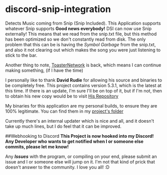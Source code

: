 # discord-snip-integration
Detects Music coming from Snip (Snip Included). This Application supports whatever Snip supports
**Good news everybody!** DSI can now use Snip externally! This means that we read from the snip.txt file, but this method has been optimized so we don't constantly read from disk. The only problem that this can be is having the *Symbol Garbage* from the snip.txt, and also it not clearing out which makes the song you were just listening to stick to the bar.

Another thing to note, [ToasterNetwork](https://toasternetwork.com) is back, which means I can continue making something, (if I have the time)

I personally like to thank **David Rudie** for allowing his source and binaries to be completely free.
This project contains version 5.3.1, which is the latest at this time. If there is an update, I'm sure I'll be on top of it, but if I'm not, then to obtain his new copy would be to visit [His Repository](https://github.com/dlrudie/Snip/)

My binaries for this application are my personal builds, to ensure they are 100% legitimate. You can find them in my [project's folder](http://downloads.toasternetwork.com/DiscordProjects)

Currently there's an internal updater which is nice and all, and it doesn't take up much lines, but I do feel that it can be improved.

##Webhooking to Discord
**This Project is now hooked into my Discord! Any Developer who wants to get notified when I or someone else commits, please let me know!**

Any ***Issues*** with the program, or compiling on your end, please submit an issue and I or someone else will jump on it. I'm not that kind of prick that doesn't answer to the community. I love you all! :D
